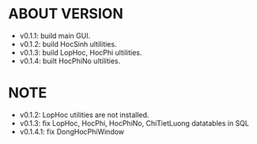 # ABOUT VERSION
- v0.1.1: build main GUI.
- v0.1.2: build HocSinh ultilities.
- v0.1.3: build LopHoc, HocPhi ultilities.
- v0.1.4: built HocPhiNo ultilities.
# NOTE
- v0.1.2: LopHoc utilities are not installed.
- v0.1.3: fix LopHoc, HocPhi, HocPhiNo, ChiTietLuong datatables in SQL
- v0.1.4.1: fix DongHocPhiWindow
